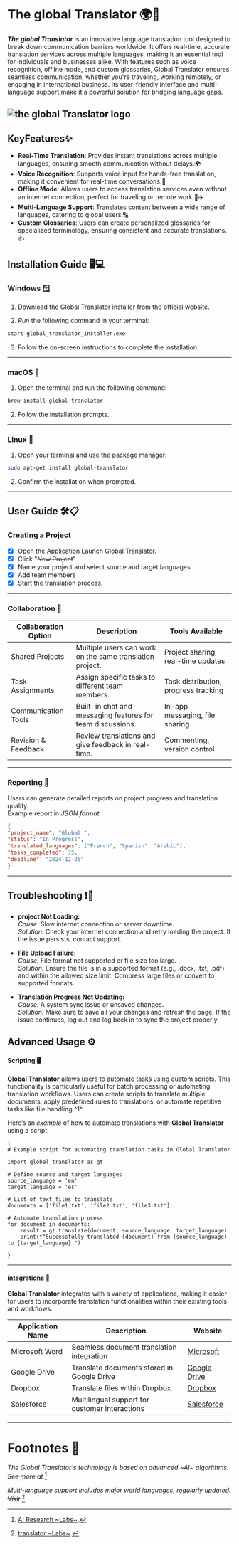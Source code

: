 ﻿# The global Translator 🌍🚀

***The global Translator***  is an innovative language translation tool designed to break down communication barriers worldwide. It offers real-time, accurate translation services across multiple languages, making it an essential tool for individuals and businesses alike. With features such as voice recognition, offline mode, and custom glossaries, Global Translator ensures seamless communication, whether you're traveling, working remotely, or engaging in international business. Its user-friendly interface and multi-language support make it a powerful solution for bridging language gaps.

![the global Translator logo](https://cdn3d.iconscout.com/3d/premium/thumb/billingual-3d-icon-download-in-png-blend-fbx-gltf-file-formats--global-translator-language-translate-translation-school-education-pack-icons-8998442.png?f=webp)
---

## KeyFeatures✨

-   **Real-Time Translation**: Provides instant translations across multiple languages, ensuring smooth communication without delays.🌍
-   **Voice Recognition**: Supports voice input for hands-free translation, making it convenient for real-time conversations.🎤
-   **Offline Mode**: Allows users to access translation services even without an internet connection, perfect for traveling or remote work.📶✈️
-   **Multi-Language Support**: Translates content between a wide range of languages, catering to global users.🔠
-   **Custom Glossaries**: Users can create personalized glossaries for specialized terminology, ensuring consistent and accurate translations.👍




## Installation Guide 🖥️💻

### Windows 🪟

1. Download the Global Translator installer from the ~~official website~~.

2. *Run* the following command in your terminal:

```bash  
start global_translator_installer.exe  
```

3. Follow the on-screen instructions to complete the installation.
---
### macOS 🍏

1. Open the terminal and run the following command:

```bash  
brew install global-translator  
```

2. Follow the installation prompts.
---
### Linux 🐧

1. Open your terminal and use the package manager:

```bash  
sudo apt-get install global-translator  
```

2. Confirm the installation when prompted.
---

## User Guide 🛠️📋

### Creating a Project

- [x] Open the Application Launch Global Translator.
- [x] Click "~~New Project~~"
- [x] Name your project and select source and target languages
- [x] Add team members
- [x] Start the translation process.
---
### Collaboration 💬
| Collaboration Option | Description | Tools Available
| ----------- | ---------- | ----------- | 
| Shared Projects | Multiple users can work on the same translation project. | Project sharing, real-time updates | 
| Task Assignments | Assign specific tasks to different team members. | Task distribution, progress tracking | 
| Communication Tools | Built-in chat and messaging features for team discussions. | In-app messaging, file sharing | 
| Revision & Feedback | Review translations and give feedback in real-time. | Commenting, version control | 

---


### Reporting 🧾

Users can generate detailed reports on project progress and translation quality.  
Example report in *JSON format*:

```json  
{  
"project_name": "Global ",  
"status": "In Progress",  
"translated_languages": ["French", "Spanish", "Arabic"],  
"tasks_completed": 75,  
"deadline": "2024-12-25"  
}  
```
---
## Troubleshooting ❗🔧

-   **project Not Loading:**  
    _Cause:_ Slow internet connection or server downtime.  
    _Solution:_ Check your internet connection and retry loading the project. If the issue persists, contact support.
    
-   **File Upload Failure:**  
    _Cause:_ File format not supported or file size too large.  
    _Solution:_ Ensure the file is in a supported format (e.g., .docx, .txt, .pdf) and within the allowed size limit. Compress large files or convert to supported formats.
    
-   **Translation Progress Not Updating:**  
    _Cause:_ A system sync issue or unsaved changes.  
    _Solution:_ Make sure to save all your changes and refresh the page. If the issue continues, log out and log back in to sync the project properly.




## Advanced Usage ⚙️

#### Scripting 🖥️

**Global Translator** allows users to automate tasks using custom scripts. This functionality is particularly useful for batch processing or automating translation workflows. Users can create scripts to translate multiple documents, apply predefined rules to translations, or automate repetitive tasks like file handling.^1^

Here’s an *example* of how to automate translations with **Global Translator** using a script:
```  
{  
# Example script for automating translation tasks in Global Translator

import global_translator as gt

# Define source and target languages
source_language = 'en'
target_language = 'es'

# List of text files to translate
documents = ['file1.txt', 'file2.txt', 'file3.txt']

# Automate translation process
for document in documents:
    result = gt.translate(document, source_language, target_language)
    print(f"Successfully translated {document} from {source_language} to {target_language}.")

}  
```
---
#### integrations 🔌

**Global Translator** integrates with a variety of applications, making it easier for users to incorporate translation functionalities within their existing tools and workflows.

| Application Name | Description | Website
| ----------- | ---------- | ----------- | 
| Microsoft Word |Seamless document translation integration | [Microsoft](https://www.microsoft.com/ar-sa/) | 
|Google Drive | Translate documents stored in Google Drive | [Google Drive](https://drive.google.com/drive/u/0/home) | 
| Dropbox | Translate files within Dropbox |[Dropbox](https://www.dropbox.com/) | 
| Salesforce | Multilingual support for customer interactions | [Salesforce](https://www.salesforce.com/eu/?ir=1) | 
---
 # Footnotes 📝

*The Global Translator's technology is 
based on advanced ~AI~  algorithms. ~~See more at~~* [^1] 
  
[^1]: [AI Research ~Labs~](https://www.smartcat.com/machine-translation/).  

*Multi-language support includes major world languages, regularly updated. ~~Visit~~* [^2] 

 
[^2]: [translator  ~Labs~](https://translator.ehubsoft.net/#google_vignette).  

